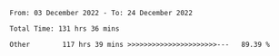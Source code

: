 <!--START_SECTION:waka-->

```text
From: 03 December 2022 - To: 24 December 2022

Total Time: 131 hrs 36 mins

Other        117 hrs 39 mins >>>>>>>>>>>>>>>>>>>>>>---   89.39 %
```

<!--END_SECTION:waka-->